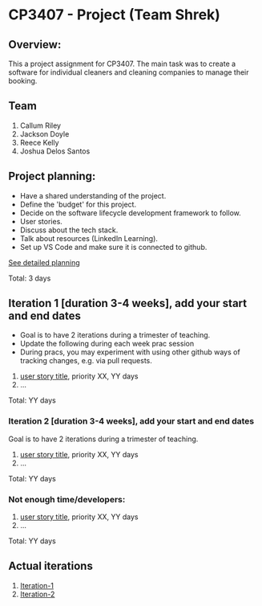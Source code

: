 # CP3407 - Project (Team Shrek)

## Overview:
This a project assignment for CP3407. 
The main task was to create a software for individual cleaners and cleaning companies to manage their booking.

## Team
1. Callum Riley
2. Jackson Doyle
3. Reece Kelly
4. Joshua Delos Santos

## Project planning:
- Have a shared understanding of the project.
- Define the 'budget' for this project.
- Decide on the software lifecycle development framework to follow.
- User stories.
- Discuss about the tech stack.
- Talk about resources (LinkedIn Learning).
- Set up VS Code and make sure it is connected to github.

[See detailed planning](documentations/project_plan.md)

Total: 3 days


## Iteration 1 [duration 3-4 weeks], add your start and end dates 

* Goal is to have 2 iterations during a trimester of teaching.
* Update the following during each week prac session
* During pracs, you may experiment with using other github ways of tracking changes, e.g. via pull requests.

1. [user story title](./user_stories/user_story_01_title.md), priority XX, YY days 
2. ...

Total: YY days


### Iteration 2 [duration 3-4 weeks], add your start and end dates
Goal is to have 2 iterations during a trimester of teaching.
1. [user story title](./user_stories/user_story_01_title.md), priority XX, YY days 
2. ...

Total: YY days

### Not enough time/developers: 
1. [user story title](./user_stories/user_story_01_title.md), priority XX, YY days 
2. ...

Total: YY days

## Actual iterations
1. [Iteration-1](./iteration_1.md)
2. [Iteration-2](./iteration_2.md)


